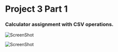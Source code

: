 # Project 3 Part 1
### Calculator assignment with CSV operations. 

![ScreenShot](https://raw.github.com/jharilal/calculator_assignment/project_3_part_one_calculator/screenshots)

![ScreenShot](https://raw.github.com/{username}/{repository}/{branch}/{path})
